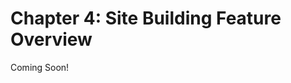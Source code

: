 # Chapter 4: Site Building Feature Overview

Coming Soon!

<!--

<div class="ahead">
<h4>Learning Objectives</h4>
In this module, you'll learn how to create and manage new sites in Liferay to reflect your business needs. You'll also learn what features are available to you for your new sites.

<h4>Tasks to Accomplish</h4>
<ul>
    <li>Build basic sites for Livingstone Hotels & Resorts</li>
    <ul>
        <li>Create some of the Livingstone sites</li>
        <li>Create public Livingstone Life pages using new page types</li>
        <li>Create one of the content types</li>
        <li>Modify Page Fragments on the page</li>
    </ul>
</ul>

<h4>Exercise Prerequisites</h4>
<ul>
<li>A Liferay DXP or CE 7.2 instance up and running</li>
    <ul>    
        <li>If you have not started your instance yet, first, make sure you have downloaded Docker. Then, use the following commands to get and start the Liferay Docker Image:</li>
        <ul>
            <li><code>docker pull liferay/[product]:[version]</code></li>
            <li><code>docker run -it -m 8g -p 8080:8080 liferay/[product]:[version]</code></li>
        </ul>
    <li> See available Liferay DXP and CE versions at: <a href="https://hub.docker.com/r/liferay/dxp/tags">https://hub.docker.com/r/liferay/dxp/tags</a>
    </ul>
</ul>
	</ul>
	<li>Unzipped module exercise files in the following folder structure:</li>
	<ul>	
		<li> Windows: <code>C:\liferay</code></li>
		<li> Unix Systems: <code>[user-home]/liferay</code></li>
	</ul>
</ul>
</div>

-->